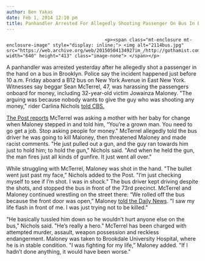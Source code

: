 ```yaml
---
author: Ben Yakas
date: Feb 1, 2014 12:10 pm
title: Panhandler Arrested For Allegedly Shooting Passenger On Bus In Brooklyn
---
```


	
										<p><span class="mt-enclosure mt-enclosure-image" style="display: inline;"> <img alt="2114bus.jpg" src="https://web.archive.org/web/20150504134927im_/http://gothamist.com/attachments/byakas/2114bus.jpg" width="640" height="413" class="image-none"> </span></p>

<p>A panhandler was arrested yesterday after he allegedly shot a passenger in the hand on a bus in Brooklyn. Police say the incident happened just before 10 a.m. Friday aboard a B12 bus on New York Avenue in East New York. Witnesses say beggar Sean McTerrel, 47, was harassing the passengers onboard for money, including 32-year-old victim Jowainza Maloney. &quot;The arguing was because nobody wants to give the guy who was shooting any money,&quot; rider Carlina Nichols <a href="https://web.archive.org/web/20150504134927/http://newyork.cbslocal.com/2014/01/31/witnesses-panhandler-fired-gun-wounded-man-on-bus-in-brooklyn/">told CBS.</a></p>

<p><a href="https://web.archive.org/web/20150504134927/http://nypost.com/2014/01/31/rider-shot-in-hand-on-brooklyn-bus/">The Post reports</a> McTerrel was asking a mother with her baby for change when Maloney stepped in and told him, &#x201C;You&#x2019;re a grown man. You need to go get a job. Stop asking people for money.&quot; McTerrel allegedly told the bus driver he was going to kill Maloney, then threatened Maloney and made racist comments. &quot;He just pulled out a gun, and the guy ran towards him just to hold him; to hold the gun,&quot; Nichols said. &quot;And when he held the gun, the man fires just all kinds of gunfire. It just went all over.&quot;</p>

<p>While struggling with McTerrel, Maloney was shot in the hand. &quot;The bullet went just past my face,&#x201D; Nichols added to the Post. &quot;I&#x2019;m just checking myself to see if I&#x2019;m shot. I was in shock.&quot; The bus driver kept driving despite the shots, and stopped the bus in front of the 73rd precinct. McTerrel and Maloney continued wrestling on the street there: &#x201C;We rolled off the bus because the front door was open,&#x201D; Maloney <a href="https://web.archive.org/web/20150504134927/http://www.nydailynews.com/new-york/nyc-crime/gunman-starts-firing-b12-mta-bus-brooklyn-article-1.1597937">told the Daily News</a>. &quot;I saw my life flash in front of me. I was just trying not to be killed.&quot;</p>

<p>&quot;He basically tussled him down so he wouldn&#x2019;t hurt anyone else on the bus,&quot; Nichols said. &quot;He&#x2019;s really a hero.&quot; McTerrel has been charged with attempted murder, assault, weapon possession and reckless endangerment. Maloney was taken to Brookdale University Hospital, where he is in stable condition. &quot;I was fighting for my life,&#x201D; Maloney added. &quot;If I hadn&#x2019;t done anything, it would have been worse.&quot;</p>					
										
									
				